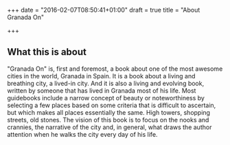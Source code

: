 +++
date = "2016-02-07T08:50:41+01:00"
draft = true
title = "About Granada On"

+++

## What this is about

"Granada On" is, first and foremost, a book about one of the most
awesome cities in the world, Granada in Spain. It is a book about a
living and breathing city, a lived-in city. And it is also a living
and evolving book, written by someone that has lived in Granada most
of his life. Most guidebooks include a narrow concept of beauty or
noteworthiness by selecting a few places based on some criteria that
is difficult to ascertain, but which makes all places essentially the same. High
towers, shopping streets, old stones. The vision of this book is to
focus on the nooks and crannies, the narrative of the city and, in
general, what draws the author attention when he walks the city every
day of his life.



